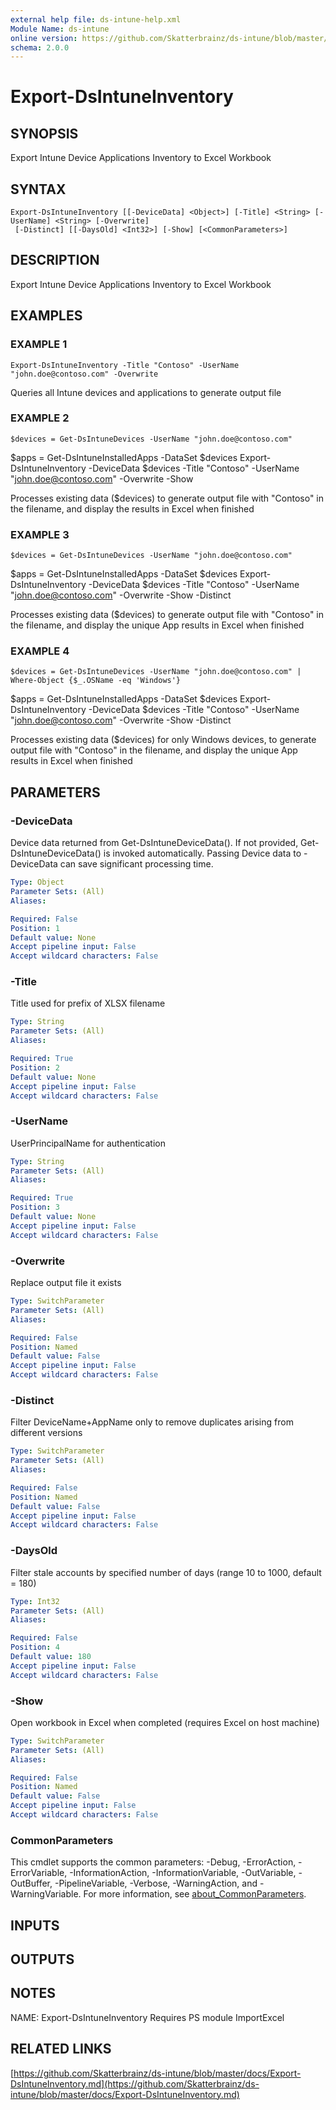 ```yaml
---
external help file: ds-intune-help.xml
Module Name: ds-intune
online version: https://github.com/Skatterbrainz/ds-intune/blob/master/docs/Export-DsIntuneInventory.md
schema: 2.0.0
---
```


# Export-DsIntuneInventory

## SYNOPSIS
Export Intune Device Applications Inventory to Excel Workbook

## SYNTAX

```
Export-DsIntuneInventory [[-DeviceData] <Object>] [-Title] <String> [-UserName] <String> [-Overwrite]
 [-Distinct] [[-DaysOld] <Int32>] [-Show] [<CommonParameters>]
```

## DESCRIPTION
Export Intune Device Applications Inventory to Excel Workbook

## EXAMPLES

### EXAMPLE 1
```
Export-DsIntuneInventory -Title "Contoso" -UserName "john.doe@contoso.com" -Overwrite
```

Queries all Intune devices and applications to generate output file

### EXAMPLE 2
```
$devices = Get-DsIntuneDevices -UserName "john.doe@contoso.com"
```

$apps = Get-DsIntuneInstalledApps -DataSet $devices
Export-DsIntuneInventory -DeviceData $devices -Title "Contoso" -UserName "john.doe@contoso.com" -Overwrite -Show

Processes existing data ($devices) to generate output file with "Contoso" in the filename, and 
display the results in Excel when finished

### EXAMPLE 3
```
$devices = Get-DsIntuneDevices -UserName "john.doe@contoso.com"
```

$apps = Get-DsIntuneInstalledApps -DataSet $devices
Export-DsIntuneInventory -DeviceData $devices -Title "Contoso" -UserName "john.doe@contoso.com" -Overwrite -Show -Distinct

Processes existing data ($devices) to generate output file with "Contoso" in the filename, and 
display the unique App results in Excel when finished

### EXAMPLE 4
```
$devices = Get-DsIntuneDevices -UserName "john.doe@contoso.com" | Where-Object {$_.OSName -eq 'Windows'}
```

$apps = Get-DsIntuneInstalledApps -DataSet $devices
Export-DsIntuneInventory -DeviceData $devices -Title "Contoso" -UserName "john.doe@contoso.com" -Overwrite -Show -Distinct

Processes existing data ($devices) for only Windows devices, to generate output file with "Contoso" in the
filename, and display the unique App results in Excel when finished

## PARAMETERS

### -DeviceData
Device data returned from Get-DsIntuneDeviceData().
If not provided, Get-DsIntuneDeviceData() is invoked automatically.
Passing Device data to -DeviceData can save significant processing time.

```yaml
Type: Object
Parameter Sets: (All)
Aliases:

Required: False
Position: 1
Default value: None
Accept pipeline input: False
Accept wildcard characters: False
```

### -Title
Title used for prefix of XLSX filename

```yaml
Type: String
Parameter Sets: (All)
Aliases:

Required: True
Position: 2
Default value: None
Accept pipeline input: False
Accept wildcard characters: False
```

### -UserName
UserPrincipalName for authentication

```yaml
Type: String
Parameter Sets: (All)
Aliases:

Required: True
Position: 3
Default value: None
Accept pipeline input: False
Accept wildcard characters: False
```

### -Overwrite
Replace output file it exists

```yaml
Type: SwitchParameter
Parameter Sets: (All)
Aliases:

Required: False
Position: Named
Default value: False
Accept pipeline input: False
Accept wildcard characters: False
```

### -Distinct
Filter DeviceName+AppName only to remove duplicates arising from different versions

```yaml
Type: SwitchParameter
Parameter Sets: (All)
Aliases:

Required: False
Position: Named
Default value: False
Accept pipeline input: False
Accept wildcard characters: False
```

### -DaysOld
Filter stale accounts by specified number of days (range 10 to 1000, default = 180)

```yaml
Type: Int32
Parameter Sets: (All)
Aliases:

Required: False
Position: 4
Default value: 180
Accept pipeline input: False
Accept wildcard characters: False
```

### -Show
Open workbook in Excel when completed (requires Excel on host machine)

```yaml
Type: SwitchParameter
Parameter Sets: (All)
Aliases:

Required: False
Position: Named
Default value: False
Accept pipeline input: False
Accept wildcard characters: False
```

### CommonParameters
This cmdlet supports the common parameters: -Debug, -ErrorAction, -ErrorVariable, -InformationAction, -InformationVariable, -OutVariable, -OutBuffer, -PipelineVariable, -Verbose, -WarningAction, and -WarningVariable. For more information, see [about_CommonParameters](http://go.microsoft.com/fwlink/?LinkID=113216).

## INPUTS

## OUTPUTS

## NOTES
NAME: Export-DsIntuneInventory
Requires PS module ImportExcel

## RELATED LINKS

[https://github.com/Skatterbrainz/ds-intune/blob/master/docs/Export-DsIntuneInventory.md](https://github.com/Skatterbrainz/ds-intune/blob/master/docs/Export-DsIntuneInventory.md)


